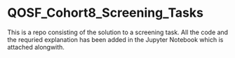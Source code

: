 # QOSF_Cohort8_Screening_Tasks

This is a repo consisting of the solution to a screening task. 
All the code and the requried explanation has been added in the Jupyter Notebook which is attached alongwith. 
